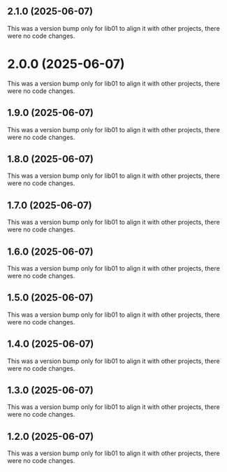 ## 2.1.0 (2025-06-07)

This was a version bump only for lib01 to align it with other projects, there were no code changes.

# 2.0.0 (2025-06-07)

This was a version bump only for lib01 to align it with other projects, there were no code changes.

## 1.9.0 (2025-06-07)

This was a version bump only for lib01 to align it with other projects, there were no code changes.

## 1.8.0 (2025-06-07)

This was a version bump only for lib01 to align it with other projects, there were no code changes.

## 1.7.0 (2025-06-07)

This was a version bump only for lib01 to align it with other projects, there were no code changes.

## 1.6.0 (2025-06-07)

This was a version bump only for lib01 to align it with other projects, there were no code changes.

## 1.5.0 (2025-06-07)

This was a version bump only for lib01 to align it with other projects, there were no code changes.

## 1.4.0 (2025-06-07)

This was a version bump only for lib01 to align it with other projects, there were no code changes.

## 1.3.0 (2025-06-07)

This was a version bump only for lib01 to align it with other projects, there were no code changes.

## 1.2.0 (2025-06-07)

This was a version bump only for lib01 to align it with other projects, there were no code changes.